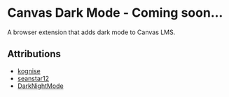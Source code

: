# Canvas Dark Mode - Coming soon...

A browser extension that adds dark mode to Canvas LMS.

## Attributions

- [kognise](https://github.com/kognise/water.css)
- [seanstar12](https://github.com/seanstar12/zoom-close)
- [DarkNightMode](https://github.com/DarkNightMode/Dark-Night-Mode-Chrome-Extension)
